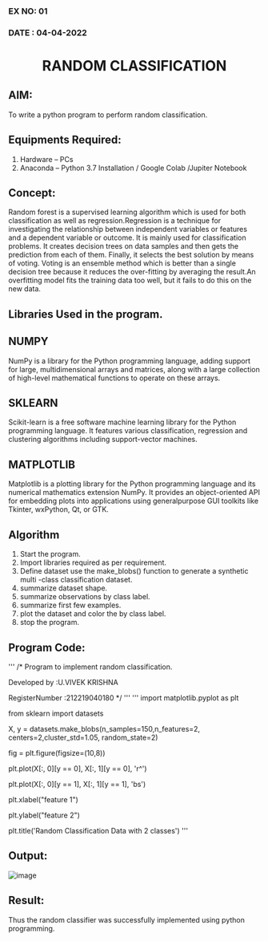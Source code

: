 ### EX NO: 01
### DATE : 04-04-2022
# <p align="center"> RANDOM CLASSIFICATION</p>
## AIM:
To write a python program to perform random classification.

## Equipments Required:
1. Hardware – PCs
2. Anaconda – Python 3.7 Installation / Google Colab /Jupiter Notebook

## Concept: 
Random forest is a supervised learning algorithm which is used for both classification as well as regression.Regression is a technique for investigating the relationship between independent variables or features and a dependent variable or outcome. It is mainly used for classification problems. It creates decision trees on data samples and then gets the prediction from each of them. Finally, it selects the best solution by means of voting. Voting is an ensemble method which is better than a single decision tree because it reduces the over-fitting by averaging the result.An overfitting model fits the training data too well, but it fails to do this on the new data.

## Libraries Used in the program.

## NUMPY 
NumPy is a library for the Python programming language, adding support for large, multidimensional arrays and matrices, along with a large collection of high-level mathematical functions to operate on these arrays. 

## SKLEARN  
Scikit-learn is a free software machine learning library for the Python programming language. It features various classification, regression and clustering algorithms including support-vector machines. 

## MATPLOTLIB  
Matplotlib is a plotting library for the Python programming language and its numerical mathematics extension NumPy. It provides an object-oriented API for embedding plots into applications using generalpurpose GUI toolkits like Tkinter, wxPython, Qt, or GTK. 

## Algorithm 
1.	Start the program. 
2.	Import libraries required as per requirement. 
3.	Define dataset use the make_blobs() function to generate a synthetic multi -class classification dataset. 
4.	summarize dataset shape.
5.	summarize observations by class label.
6.	summarize first few examples. 
7.	plot the dataset and color the by class label.
8.	stop the program. 
 
## Program Code: 
'''
/*
Program to implement random classification.

Developed by   :U.VIVEK KRISHNA

RegisterNumber :212219040180
*/
'''
'''
import matplotlib.pyplot as plt 

from sklearn import datasets 

X, y = datasets.make_blobs(n_samples=150,n_features=2, centers=2,cluster_std=1.05, random_state=2)  

fig = plt.figure(figsize=(10,8))

plt.plot(X[:, 0][y == 0], X[:, 1][y == 0], 'r^') 

plt.plot(X[:, 0][y == 1], X[:, 1][y == 1], 'bs')

plt.xlabel("feature 1")

plt.ylabel("feature 2") 

plt.title('Random Classification Data with 2 classes') 
'''
## Output:
![image](https://user-images.githubusercontent.com/63917883/166445820-99314a80-dce1-41aa-9b8a-7d2bec9bad53.png)

## Result:
Thus the random classifier was successfully implemented using python programming.

